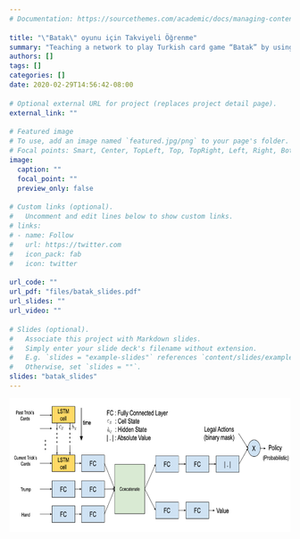 ```yaml
---
# Documentation: https://sourcethemes.com/academic/docs/managing-content/

title: "\"Batak\" oyunu için Takviyeli Öğrenme"
summary: "Teaching a network to play Turkish card game “Batak” by using Reinforcement Learning methods. Asynchronous Advantage Actor Critic (A3C) algorithm is implemented for learning. Game environment for agents is written from scratch. LSTM based network model is used to capture temporal information."
authors: []
tags: []
categories: []
date: 2020-02-29T14:56:42-08:00

# Optional external URL for project (replaces project detail page).
external_link: ""

# Featured image
# To use, add an image named `featured.jpg/png` to your page's folder.
# Focal points: Smart, Center, TopLeft, Top, TopRight, Left, Right, BottomLeft, Bottom, BottomRight.
image:
  caption: ""
  focal_point: ""
  preview_only: false

# Custom links (optional).
#   Uncomment and edit lines below to show custom links.
# links:
# - name: Follow
#   url: https://twitter.com
#   icon_pack: fab
#   icon: twitter

url_code: ""
url_pdf: "files/batak_slides.pdf"
url_slides: ""
url_video: ""

# Slides (optional).
#   Associate this project with Markdown slides.
#   Simply enter your slide deck's filename without extension.
#   E.g. `slides = "example-slides"` references `content/slides/example-slides.md`.
#   Otherwise, set `slides = ""`.
slides: "batak_slides"
---
```




<img src="arch.png" alt="Simply Easy Learning" width="600"
         height="240">





